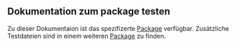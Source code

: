 ## Dokumentation zum package testen

Zu dieser Dokumentaion ist das spezifizerte [Package](https://github.com/Florian-Dt/propra16/tree/master/src/de/hhu/propra16/florian-dt/testen) verfügbar. Zusätzliche Testdateien sind in einem weiteren [Package](https://github.com/Florian-Dt/propra16/tree/master/src/de/hhu/propra16/florian-dt/test-testen) zu finden.
